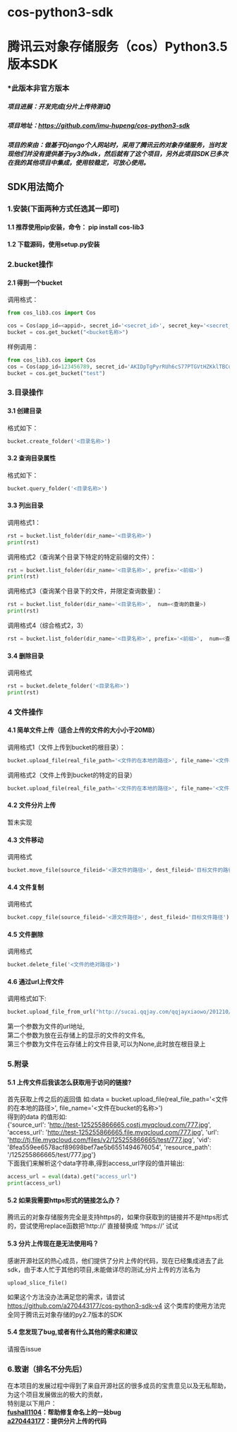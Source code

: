 # cos-python3-sdk
# 腾讯云对象存储服务（cos）Python3.5版本SDK
### *此版本非官方版本
##### 项目进展：开发完成(分片上传待测试)
##### 项目地址：https://github.com/imu-hupeng/cos-python3-sdk
##### 项目的来由：做基于Django个人网站时，采用了腾讯云的对象存储服务，当时发现他们并没有提供基于py3的sdk，然后就有了这个项目，另外此项目SDK已多次在我的其他项目中集成，使用较稳定，可放心使用。
## SDK用法简介
### 1.安装(下面两种方式任选其一即可)
#### 1.1 推荐使用pip安装，命令： pip install cos-lib3
#### 1.2 下载源码，使用setup.py安装
### 2.bucket操作
#### 2.1 得到一个bucket
调用格式：
```python
from cos_lib3.cos import Cos

cos = Cos(app_id=<appid>, secret_id='<secret_id>', secret_key='<secret_key>', region='<地域：sh（华东），gz（华南），tj（华北）>')
bucket = cos.get_bucket("<bucket名称>")
```
样例调用：
```python
from cos_lib3.cos import Cos
cos = Cos(app_id=123456789, secret_id='AKIDpTgPyrRUh6cS77PTGVtHZKklTBCurQq2', secret_key='2o5eXbkgNxJ2jWnZ67z1vlIVDxfAQ', region='tj')
bucket = cos.get_bucket("test")
```

### 3.目录操作
#### 3.1 创建目录
格式如下：
```python
bucket.create_folder('<目录名称>')
```
#### 3.2 查询目录属性
格式如下：
```python
bucket.query_folder('<目录名称>')
```
#### 3.3 列出目录
调用格式1：
```python
rst = bucket.list_folder(dir_name='<目录名称>')
print(rst)
```
调用格式2（查询某个目录下特定的特定前缀的文件）：
```python
rst = bucket.list_folder(dir_name='<目录名称>', prefix='<前缀>')
print(rst)
```
调用格式3（查询某个目录下的文件，并限定查询数量）：
```python
rst = bucket.list_folder(dir_name='<目录名称>',  num=<查询的数量>)
print(rst)
```
调用格式4（综合格式2，3）
```python
rst = bucket.list_folder(dir_name='<目录名称>', prefix='<前缀>',  num=<查询数量>)
```
#### 3.4 删除目录
调用格式
```python
rst = bucket.delete_folder('<目录名称>')
print(rst)
```
### 4 文件操作
#### 4.1 简单文件上传（适合上传的文件的大小小于20MB）
调用格式1（文件上传到bucket的根目录）：
```python
bucket.upload_file(real_file_path='<文件的在本地的路径>', file_name='<文件在bucket的名称>')
```
调用格式2（文件上传到bucket的特定的目录）
```python
bucket.upload_file(real_file_path='<文件的在本地的路径>', file_name='<文件在bucket的名称>', dir_name='<目录名称>')
```
#### 4.2 文件分片上传
暂未实现
#### 4.3 文件移动
调用格式
```python
bucket.move_file(source_fileid='<源文件的路径>', dest_fileid='目标文件的路径')
```
#### 4.4 文件复制
调用格式
```python
bucket.copy_file(source_fileid='<源文件路径>', dest_fileid='目标文件路径')
```
#### 4.5 文件删除
调用格式
```python
bucket.delete_file('<文件的绝对路径>')
```
#### 4.6 通过url上传文件
调用格式如下:
```python
bucket.upload_file_from_url("http://sucai.qqjay.com/qqjayxiaowo/201210/26/1.jpg", file_name="777.jpg", dir_name=None)
```
第一个参数为文件的url地址,<br>
第二个参数为放在云存储上的显示的文件的文件名,<br>
第三个参数为文件在云存储上的文件目录,可以为None,此时放在根目录上

### 5.附录
#### 5.1 上传文件后我该怎么获取用于访问的链接?
首先获取上传之后的返回值 如:data = bucket.upload_file(real_file_path='<文件的在本地的路径>', file_name='<文件在bucket的名称>') <br>
得到的data 的值形如:<br>
{'source_url': 'http://test-125255866665.costj.myqcloud.com/777.jpg', 'access_url': 'http://test-125255866665.file.myqcloud.com/777.jpg', 'url': 'http://tj.file.myqcloud.com/files/v2/125255866665/test/777.jpg', 'vid': '8fea559ee6578acf89698bef7ae5b6551494676054', 'resource_path': '/125255866665/test/777.jpg'}<br>
下面我们来解析这个data字符串,得到access_url字段的值并输出:
```python
access_url = eval(data).get("access_url")
print(access_url)
```
#### 5.2 如果我需要https形式的链接怎么办？
腾讯云的对象存储服务完全是支持https的，如果你获取到的链接并不是https形式的，尝试使用replace函数把‘http://’ 直接替换成 ‘https://’ 试试

#### 5.3 分片上传现在是无法使用吗？
感谢开源社区的热心成员，他们提供了分片上传的代码，现在已经集成进去了此sdk，由于本人忙于其他的项目,未能做详尽的测试,分片上传的方法名为 
```
upload_slice_file()
```
如果这个方法没办法满足您的需求，请尝试
https://github.com/a270443177/cos-python3-sdk-v4
这个类库的使用方法完全同于腾讯云对象存储的py2.7版本的SDK

#### 5.4 您发现了bug,或者有什么其他的需求和建议
请报告issue

### 6.致谢（排名不分先后）
在本项目的发展过程中得到了来自开源社区的很多成员的宝贵意见以及无私帮助，为这个项目发展做出的极大的贡献，<br>特别是以下用户：<br>
<b>
[fushall1104](https://github.com/fushall1104)：帮助修复命名上的一处bug<br>
[a270443177](https://github.com/a270443177)：提供分片上传的代码
</b>
